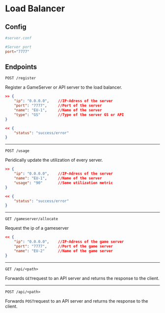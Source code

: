 # Load Balancer

## Config

```conf
#server.conf

#Server port
port="7777"
```

## Endpoints

``POST /register``

Register a GameServer or API server to the load balancer.

```json
>> {
    "ip": "0.0.0.0",    //IP-Adress of the server
    "port": "7777",     //Port of the server
    "name": "EU-1",     //Name of the server
    "type": "GS"        //Type of the server GS or API
}
```
```json
<< {
    "status": "success/error" 
}
```

***

``POST /usage``

Peridically update the utilization of every server.
```json
>> {
    "ip": "0.0.0.0",    //IP-Adress of the server
    "name": "EU-1",     //Name of the server
    "usage": "90"       //Some utilization metric
}
```
```json
<< {
    "status": "success/error" 
}
```

***

``GET /gameserver/allocate``

Request the ip of a gameserver

```json
<< {
    "ip": "0.0.0.0",    //IP-Adress of the game server
    "port": "7777",     //Port of the game server
    "name": "EU-2"      //Name of the game server
}
```

***

``GET /api/<path>``

Forwards ``GET``request to an API server and returns the response to the client.

***

``POST /api/<path>``

Forwards ``POST``request to an API server and returns the response to the client.